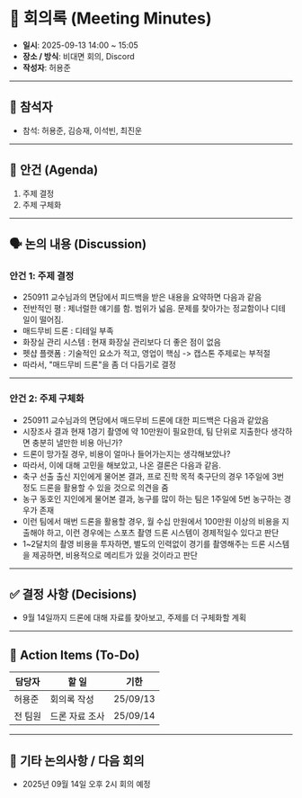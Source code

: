 # 📝 회의록 (Meeting Minutes)

- **일시**: 2025-09-13 14:00 ~ 15:05
- **장소 / 방식**: 비대면 회의, Discord
- **작성자**: 허용준

---

## 👥 참석자
- 참석: 허용준, 김승재, 이석빈, 최진운

---

## 📌 안건 (Agenda)
1. 주제 결정
2. 주제 구체화

---

## 🗣️ 논의 내용 (Discussion)
### 안건 1: 주제 결정
- 250911 교수님과의 면담에서 피드백을 받은 내용을 요약하면 다음과 같음
- 전반적인 평 : 제너럴한 얘기를 함. 범위가 넓음. 문제를 찾아가는 정교함이나 디테일이 떨어짐.
- 매드무비 드론 : 디테일 부족
- 화장실 관리 시스템 : 현재 화장실 관리보다 더 좋은 점이 없음
- 펫샵 플랫폼 : 기술적인 요소가 적고, 영업이 핵심 -> 캡스톤 주제로는 부적절
- 따라서, "매드무비 드론"을 좀 더 다듬기로 결정
---
### 안건 2: 주제 구체화
- 250911 교수님과의 면담에서 매드무비 드론에 대한 피드백은 다음과 같았음
- 시장조사 결과 현재 1경기 촬영에 약 10만원이 필요한데, 팀 단위로 지출한다 생각하면 충분히 낼만한 비용 아닌가?
- 드론이 망가질 경우, 비용이 얼마나 들어가는지는 생각해보았나?
- 따라서, 이에 대해 고민을 해보았고, 나온 결론은 다음과 같음.
- 축구 선출 출신 지인에게 물어본 결과, 프로 진학 목적 축구단의 경우 1주일에 3번 정도 드론을 활용할 수 있을 것으로 의견을 줌
- 농구 동호인 지인에게 물어본 결과, 농구를 많이 하는 팀은 1주일에 5번 농구하는 경우가 존재
- 이런 팀에서 매번 드론을 활용할 경우, 월 수십 만원에서 100만원 이상의 비용을 지출해야 하고, 이런 경우에는 스포츠 촬영 드론 시스템이 경제적일수 있다고 판단
- 1~2달치의 촬영 비용을 투자하면, 별도의 인력없이 경기를 촬영해주는 드론 시스템을 제공하면, 비용적으로 메리트가 있을 것이라고 판단

---

## ✅ 결정 사항 (Decisions)
- 9월 14일까지 드론에 대해 자료를 찾아보고, 주제를 더 구체화할 계획

---

## 🚀 Action Items (To-Do)
| 담당자 | 할 일 | 기한 |
|--------|--------|------|
|허용준|회의록 작성|25/09/13|
|전 팀원|드론 자료 조사|25/09/14|

---

## 📌 기타 논의사항 / 다음 회의
- 2025년 09월 14일 오후 2시 회의 예정
